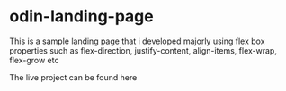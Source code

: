# odin-landing-page

This is a sample landing page that i developed majorly using flex box properties such as flex-direction, justify-content, align-items, flex-wrap, flex-grow etc

The live project can be found here
